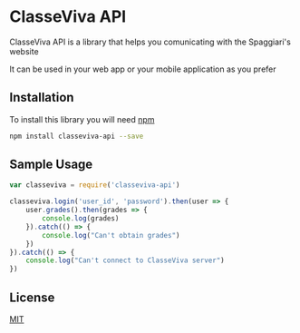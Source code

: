 # ClasseViva API

ClasseViva API is a library that helps you comunicating with the Spaggiari's website

It can be used in your web app or your mobile application as you prefer

## Installation
To install this library you will need [npm](https://www.npmjs.com)
```bash
npm install classeviva-api --save
```

## Sample Usage

```js
var classeviva = require('classeviva-api')

classeviva.login('user_id', 'password').then(user => {
    user.grades().then(grades => {
        console.log(grades)
    }).catch(() => {
        console.log("Can't obtain grades")
    })
}).catch(() => {
    console.log("Can't connect to ClasseViva server")
})
```
## License
[MIT](https://choosealicense.com/licenses/mit/)
